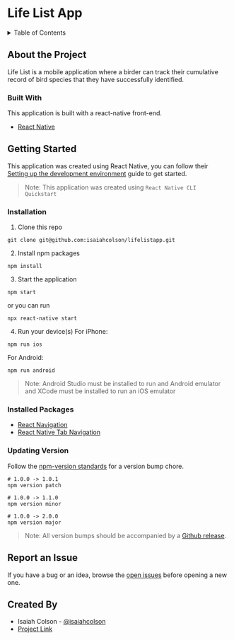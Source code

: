 # Life List App

<details>
  <summary>Table of Contents</summary>

  1. [About the Project](#about-the-project)
      - [Built With](#built-with)
  2. [Getting Started](#getting-started)
      - [Installation](#installation)
  <!-- 2. [Usage](#usage) -->
  3. [Report an Issue](#report-an-issue)
  <!-- 4. [License](#license) -->
  4. [Created By](#created-by)
</details>

## About the Project
Life List is a mobile application where a birder can track their cumulative record of bird species that they have successfully identified.

### Built With
This application is built with a react-native front-end.

- [React Native](https://reactnative.dev/)

## Getting Started
This application was created using React Native, you can follow their [Setting up the development environment](https://reactnative.dev/docs/environment-setup) guide to get started.

> Note: This application was created using `React Native CLI Quickstart`

### Installation
1. Clone this repo
```
git clone git@github.com:isaiahcolson/lifelistapp.git
```
2. Install npm packages
```
npm install
```
3. Start the application
```
npm start
```
or you can run
```
npx react-native start
```
4. Run your device(s)
For iPhone:
```
npm run ios
```
For Android:
```
npm run android
```

> Note: Android Studio must be installed to run and Android emulator and XCode must be installed to run an iOS emulator

### Installed Packages
- [React Navigation](https://reactnavigation.org/docs/getting-started/)
- [React Native Tab Navigation](https://reactnavigation.org/docs/tab-based-navigation/)

### Updating Version
Follow the [npm-version standards](https://docs.npmjs.com/cli/v7/commands/npm-version) for a version bump chore.
```
# 1.0.0 -> 1.0.1
npm version patch

# 1.0.0 -> 1.1.0
npm version minor

# 1.0.0 -> 2.0.0
npm version major
```

> Note: All version bumps should be accompanied by a [Github release](https://github.com/isaiahcolson/lifelistapp/releases).

<!-- ## Usage -->
<!-- TODO: as the application gets built out, add workflow here. -->

## Report an Issue
If you have a bug or an idea, browse the [open issues](https://github.com/isaiahcolson/lifelistapp/issues) before opening a new one.

<!-- ## License -->
<!-- TODO: do we need a license? -->

## Created By
- Isaiah Colson - [@isaiahcolson](https://github.com/isaiahcolson)
- [Project Link](https://github.com/isaiahcolson/lifelistapp)
